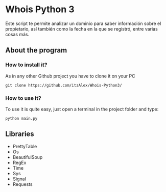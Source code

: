 # Whois Python 3

Este script te permite analizar un dominio para saber información sobre el propietario, así también como la fecha en la que se registró, entre varias cosas más. 

## About the program
### How to install it?
As in any other Github project you have to clone it on your PC
```
git clone https://github.com/itzAlex/Whois-Python3/

```
### How to use it?
To use it is quite easy, just open a terminal in the project folder and type:
```
python main.py
```
## Libraries
* PrettyTable
* Os
* BeautifulSoup
* RegEx
* Time
* Sys
* Signal
* Requests
